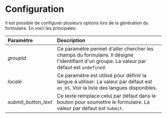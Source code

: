 # Configuration

Il est possible de configurer plusieurs options lors de la génération du formulaire. En voici les principales:

| Paramètre | Description |
| :--- | :--- |
| _groupId_ | Ce paramètre permet d'aller chercher les champs du formulaire. Il désigne l'identifiant d'un groupe. La valeur par défaut est `undefined`. |
| _locale_ | Ce paramètre est utilisé pour définir la langue à utiliser. La valeur par défaut est `en_US`.  Voir la liste des langues disponibles. |
| _submit_button_text_ | Ce texte remplace celui par défaut dans le bouton pour soumettre le formulaire. La valeur par défaut est `Submit`. |